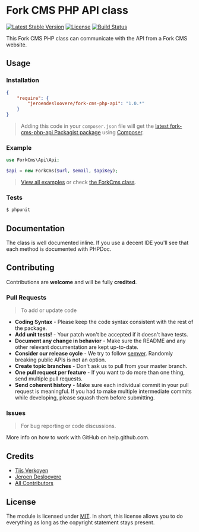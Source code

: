 # Fork CMS PHP API class
[![Latest Stable Version](http://img.shields.io/packagist/v/jeroendesloovere/fork-cms-php-api.svg)](https://packagist.org/packages/jeroendesloovere/fork-cms-php-api)
[![License](http://img.shields.io/badge/license-MIT-lightgrey.svg)](https://github.com/jeroendesloovere/fork-cms-php-api/blob/master/LICENSE)
[![Build Status](http://img.shields.io/travis/jeroendesloovere/fork-cms-php-api.svg)](https://travis-ci.org/jeroendesloovere/fork-cms-php-api)

This Fork CMS PHP class can communicate with the API from a Fork CMS website.

## Usage

### Installation

``` json
{
    "require": {
        "jeroendesloovere/fork-cms-php-api": "1.0.*"
    }
}
```
> Adding this code in your `composer.json` file will get the [latest fork-cms-php-api Packagist package](https://packagist.org/packages/jeroendesloovere/fork-cms-php-api) using [Composer](https://getcomposer.org).

### Example

``` php
use ForkCms\Api\Api;

$api = new ForkCms($url, $email, $apiKey);

```
> [View all examples](/examples/example.php) or check [the ForkCms class](/src/).

### Tests

``` bash
$ phpunit
```

## Documentation

The class is well documented inline. If you use a decent IDE you'll see that each method is documented with PHPDoc.


## Contributing

Contributions are **welcome** and will be fully **credited**.

### Pull Requests

> To add or update code

- **Coding Syntax** - Please keep the code syntax consistent with the rest of the package.
- **Add unit tests!** - Your patch won't be accepted if it doesn't have tests.
- **Document any change in behavior** - Make sure the README and any other relevant documentation are kept up-to-date.
- **Consider our release cycle** - We try to follow [semver](http://semver.org/). Randomly breaking public APIs is not an option.
- **Create topic branches** - Don't ask us to pull from your master branch.
- **One pull request per feature** - If you want to do more than one thing, send multiple pull requests.
- **Send coherent history** - Make sure each individual commit in your pull request is meaningful. If you had to make multiple intermediate commits while developing, please squash them before submitting.

### Issues

> For bug reporting or code discussions.

More info on how to work with GitHub on help.github.com.

## Credits

- [Tijs Verkoyen](https://github.com/tijsverkoyen)
- [Jeroen Desloovere](https://github.com/jeroendesloovere)
- [All Contributors](https://github.com/jeroendesloovere/fork-cms-php-api/contributors)

## License

The module is licensed under [MIT](./LICENSE.md). In short, this license allows you to do everything as long as the copyright statement stays present.